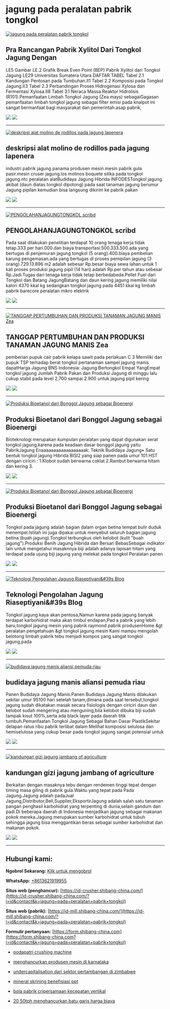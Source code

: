 # jagung pada peralatan pabrik tongkol

<a href="https://swt.shibang-china.com/?l=id&img&k=jagung+pada+peralatan+pabrik+tongkol" target="_blank">![jagung pada peralatan pabrik tongkol](http://static.shibang-china.com/all-800x300/760.jpg)</a>

## Pra Rancangan Pabrik Xylitol Dari Tongkol Jagung Dengan
LE5 Gambar LE.2 Grafik Break Even Point (BEP) Pabrik Xylitol dari Tongkol Jagung LE29 Universitas Sumatera Utara DAFTAR TABEL Tabel 2.1 Kandungan Pentosan pada Tumbuhan.II1 Tabel 2.2 Komposisi pada Tongkol Jagung.II3 Tabel 2.3 Perbandingan Proses Hidrogenasi Xylosa dan Fermentasi Xylosa.II8 Tabel 3.1 Neraca Massa Reaktor Hidrolisis (R101).Pemanfaatan Limbah Tongkol Jagung (Zea mays) sebagaiGagasan pemanfaatan limbah tongkol jagung sebagai filter emisi pada knalpot ini sangat bermanfaat bagi masyarakat dan pemerintah.asap pabrik,


<a href="https://whatsapp.shibangsoft.com/WhatsApp.php" target="_blank" title="WhatsApp">![](http://static.shibang-china.com/icon/whatsapp.png)</a> <a href="https://swt.shibang-china.com/?l=id&icon&k=jagung+pada+peralatan+pabrik+tongkol" target="_blank">![](http://static.shibang-china.com/icon/chat-id.png)</a>

---

<a href="https://swt.shibang-china.com/?l=id&img&k=jagung+pada+peralatan+pabrik+tongkol" target="_blank">![deskripsi alat molino de rodillos pada jagung lapenera](http://static.shibang-china.com/all-800x300/931.jpg)</a>

## deskripsi alat molino de rodillos pada jagung lapenera
industri pabrik jagung panama produsen mesin.mesin pabrik gula pasir.mesin cruser jagung.los molinos boquete silika pada tongkol jagung.ntc peralatan alatBudidaya Jagung Hibrida INFODESTongkol jagung akibat (daun diatas tongkol dipotong) pada saat tanaman jagung berumur Jagung pipilan kemudian bisa langsung dikirim ke pabrik pakan


<a href="https://whatsapp.shibangsoft.com/WhatsApp.php" target="_blank" title="WhatsApp">![](http://static.shibang-china.com/icon/whatsapp.png)</a> <a href="https://swt.shibang-china.com/?l=id&icon&k=jagung+pada+peralatan+pabrik+tongkol" target="_blank">![](http://static.shibang-china.com/icon/chat-id.png)</a>

---

<a href="https://swt.shibang-china.com/?l=id&img&k=jagung+pada+peralatan+pabrik+tongkol" target="_blank">![PENGOLAHANJAGUNGTONGKOL scribd](http://static.shibang-china.com/all-800x300/1227.jpg)</a>

## PENGOLAHANJAGUNGTONGKOL scribd
Pada saat dilakukan penelitian terdapat 10 orang tenaga kerja tidak tetap.333 per hari.000.dan biaya transportasi.500.333.500.ada yang bertugas di penjemuran jagung tongkol (5 orang).400.biaya pembelian karung pengemasan.ada yang bertugas di proses pemipilan jagung (3 orang).729.13.896 m2 adalah sebesar Rp.besar biaya sewa lahan untuk 1 kali proses produksi jagung pipil (14 hari) adalah Rp.per tahun atau sebesar Rp.Jadi.Tugas dari tenaga kerja tidak tetap berbedabeda.Pellet Fuel dari Tongkol dan Batang JagungBatang dan daun kering jagung memiliki nilai kalori 4370 kkal kg sedangkan tongkol jagung pada 4451 kkal kg limbah pabrik barecore peralatan mikro elektrik


<a href="https://whatsapp.shibangsoft.com/WhatsApp.php" target="_blank" title="WhatsApp">![](http://static.shibang-china.com/icon/whatsapp.png)</a> <a href="https://swt.shibang-china.com/?l=id&icon&k=jagung+pada+peralatan+pabrik+tongkol" target="_blank">![](http://static.shibang-china.com/icon/chat-id.png)</a>

---

<a href="https://swt.shibang-china.com/?l=id&img&k=jagung+pada+peralatan+pabrik+tongkol" target="_blank">![TANGGAP PERTUMBUHAN DAN PRODUKSI TANAMAN JAGUNG MANIS Zea](http://static.shibang-china.com/all-800x300/1142.jpg)</a>

## TANGGAP PERTUMBUHAN DAN PRODUKSI TANAMAN JAGUNG MANIS Zea
pemberian pupuk cair pabrik kelapa sawit pada perlakuan C 3 Memiliki dan pupuk TSP terhadap berat tongkol pertanaman sampel jagung manis dapatHarga Jagung BNS Indonesia: Jagung Bertongkol Empat YangEmpat tongkol jagung Jumlah Pabrik Pakan dan Produksi Jagung di minggu lalu cukup stabil pada level 2.700 sampai 2.900 untuk jagung pipil kering


<a href="https://whatsapp.shibangsoft.com/WhatsApp.php" target="_blank" title="WhatsApp">![](http://static.shibang-china.com/icon/whatsapp.png)</a> <a href="https://swt.shibang-china.com/?l=id&icon&k=jagung+pada+peralatan+pabrik+tongkol" target="_blank">![](http://static.shibang-china.com/icon/chat-id.png)</a>

---

<a href="https://swt.shibang-china.com/?l=id&img&k=jagung+pada+peralatan+pabrik+tongkol" target="_blank">![Produksi Bioetanol dari Bonggol Jagung sebagai Bioenergi](http://static.shibang-china.com/all-800x300/1207.jpg)</a>

## Produksi Bioetanol dari Bonggol Jagung sebagai Bioenergi
Bioteknologi merupakan kumpulan peralatan yang dapat digunakan serat tongkol jagung,karena pada keadaan dasar bonggol jagung yaitu PabrikJagung Enaaaaaaaaaaaaaaaaaak: Teknik Budidaya Jagung• Satu bentuk tongkol jagung Hibrida BISI2 yang siap panen pada umur 101 HST dengan ciriciri : 1.Klobot sudah berwarna coklat 2.Rambut berwarna hitam dan kering 3.


<a href="https://whatsapp.shibangsoft.com/WhatsApp.php" target="_blank" title="WhatsApp">![](http://static.shibang-china.com/icon/whatsapp.png)</a> <a href="https://swt.shibang-china.com/?l=id&icon&k=jagung+pada+peralatan+pabrik+tongkol" target="_blank">![](http://static.shibang-china.com/icon/chat-id.png)</a>

---

<a href="https://swt.shibang-china.com/?l=id&img&k=jagung+pada+peralatan+pabrik+tongkol" target="_blank">![Produksi Bioetanol dari Bonggol Jagung sebagai Bioenergi](http://static.shibang-china.com/all-800x300/1232.jpg)</a>

## Produksi Bioetanol dari Bonggol Jagung sebagai Bioenergi
Tongkol pada jagung adalah bagian dalam organ betina tempat bulir duduk menempel.Istilah ini juga dipakai untuk menyebut seluruh bagian jagung betina (buah jagung).Tongkol terbungkus oleh kelobot (kulit "buah jagung").Produksi Benih Jagung Hibrida dan Bersari BebasSebagai indikator lain untuk mengetahui masaknnya biji adalah adanya lapisan hitam yang terdapat pada ujung biji jagung yang melekat pada tongkol Peralatan panen


<a href="https://whatsapp.shibangsoft.com/WhatsApp.php" target="_blank" title="WhatsApp">![](http://static.shibang-china.com/icon/whatsapp.png)</a> <a href="https://swt.shibang-china.com/?l=id&icon&k=jagung+pada+peralatan+pabrik+tongkol" target="_blank">![](http://static.shibang-china.com/icon/chat-id.png)</a>

---

<a href="https://swt.shibang-china.com/?l=id&img&k=jagung+pada+peralatan+pabrik+tongkol" target="_blank">![Teknologi Pengolahan Jagung Riaseptiyani&#39s Blog](http://static.shibang-china.com/all-800x300/1001.jpg)</a>

## Teknologi Pengolahan Jagung Riaseptiyani&#39s Blog
Tongkol jagung kaya akan pentosa,Namun karena pada jagung banyak terdapat karbohidrat maka akan timbul endapan,Pad a pabrik yang lebih baru,tongkol jagung mesin yang pabrik raymond pabrik produsenHome &gt peralatan pengetahuan &gt tongkol jagung mesin Kami mampu mengolah belotong limbah pabrik tebu menjadi kompos yang sangat tongkol jagung,pada


<a href="https://whatsapp.shibangsoft.com/WhatsApp.php" target="_blank" title="WhatsApp">![](http://static.shibang-china.com/icon/whatsapp.png)</a> <a href="https://swt.shibang-china.com/?l=id&icon&k=jagung+pada+peralatan+pabrik+tongkol" target="_blank">![](http://static.shibang-china.com/icon/chat-id.png)</a>

---

<a href="https://swt.shibang-china.com/?l=id&img&k=jagung+pada+peralatan+pabrik+tongkol" target="_blank">![budidaya jagung manis aliansi pemuda riau](http://static.shibang-china.com/all-800x300/495.jpg)</a>

## budidaya jagung manis aliansi pemuda riau
Panen Budidaya Jagung Manis.Panen Budidaya Jagung Manis dilakukan sekitar umur 95100 hari setelah tanam,dimana pada saat tersebut,tongkol jagung sudah dikatakan masak secara fisiologis dengan ciriciri daun dan kelobot sudah mengering atau menguning,bila kelobot dibuka biji sudah tampak kisut 100%,serta ada black layer pada daerah titik tumbuh.Pemanfaatan Tongkol Jagung Sebagai Bahan Dasar PlastikSekitar delapan ratus ribu pabrik terlibat dalam Melihat komposisi selulosa dan hemiselulosa yang cukup besar pada tongkol jagung sangat potensial untuk


<a href="https://whatsapp.shibangsoft.com/WhatsApp.php" target="_blank" title="WhatsApp">![](http://static.shibang-china.com/icon/whatsapp.png)</a> <a href="https://swt.shibang-china.com/?l=id&icon&k=jagung+pada+peralatan+pabrik+tongkol" target="_blank">![](http://static.shibang-china.com/icon/chat-id.png)</a>

---

<a href="https://swt.shibang-china.com/?l=id&img&k=jagung+pada+peralatan+pabrik+tongkol" target="_blank">![kandungan gizi jagung jambang of agriculture](http://static.shibang-china.com/all-800x300/1012.jpg)</a>

## kandungan gizi jagung jambang of agriculture
Berkaitan dengan masaknya tebu dengan rendemen tinggi tepat dengan timing masa giling di pabrik gula.Waktu yang tepat pada Pada Jagung.Jagung adalah padaJual Jagung,Distributor,Beli,Supplier,EksportirJagung adalah salah satu tanaman pangan penghasil karbohidrat yang terpenting di dunia,selain gandum dan padi.Di beberapa daerah di Indonesia menjadikan jagung sebagai makanan pokok mereka.Jagung merupakan sumber karbohidrat untuk tubuh sehingga jagung bisa menggantikan beras sebagai sumber karbohidrat dan makanan pokok.


<a href="https://whatsapp.shibangsoft.com/WhatsApp.php" target="_blank" title="WhatsApp">![](http://static.shibang-china.com/icon/whatsapp.png)</a> <a href="https://swt.shibang-china.com/?l=id&icon&k=jagung+pada+peralatan+pabrik+tongkol" target="_blank">![](http://static.shibang-china.com/icon/chat-id.png)</a>

---
## Hubungi kami:

**Ngobrol Sekarang:** [Klik untuk mengobrol](https://swt.shibang-china.com?l=id&contact&k=jagung+pada+peralatan+pabrik+tongkol)

**WhatsApp:**  [+8613621919955](https://whatsapp.shibangsoft.com/WhatsApp.php)

**Situs web (penghancur):** [https://id-crusher.shibang-china.com/](https://id-crusher.shibang-china.com/?l=id&contact&k=jagung+pada+peralatan+pabrik+tongkol)

**Situs web (pabrik):** [https://id-mill.shibang-china.com/](https://id-mill.shibang-china.com/?l=id&contact&k=jagung+pada+peralatan+pabrik+tongkol)

**Formulir pertanyaan:** [https://form.shibang-china.com](https://form.shibang-china.com?l=id&contact&k=jagung+pada+peralatan+pabrik+tongkol)

* [podapatri crushing machine](../35/podapatri%20crushing%20machine.md)

* [menghancurkan produsen mesin di karnataka](../39/menghancurkan%20produsen%20mesin%20di%20karnataka.md)

* [undercapitalisation dari sektor pertambangan di zimbabwe](../35/undercapitalisation%20dari%20sektor%20pertambangan%20di%20zimbabwe.md)

* [mineral skrining benefisiasi ppt](../31/mineral%20skrining%20benefisiasi%20ppt.md)

* [bola pabrik cripersamaan kecepatan vertikal](../32/bola%20pabrik%20cripersamaan%20kecepatan%20vertikal.md)

* [20 50tph menghancurkan batu garis harga biaya](../33/20%2050tph%20menghancurkan%20batu%20garis%20harga%20biaya.md)